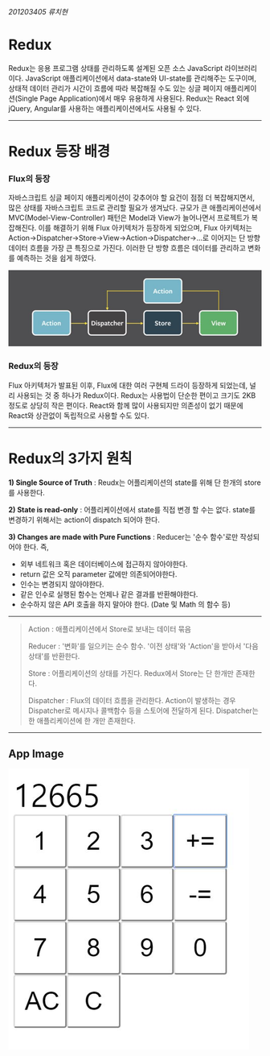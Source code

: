 *201203405 류치현*

# Redux 
 Redux는 응용 프로그램 상태를 관리하도록 설계된 오픈 소스 JavaScript 라이브러리이다. JavaScript 애플리케이션에서 data-state와 UI-state를 관리해주는 도구이며, 상태적 데이터 관리가 시간이 흐름에 따라 복잡해질 수도 있는 싱글 페이지 애플리케이션(Single Page Application)에서 매우 유용하게 사용된다. Redux는 React 외에 jQuery, Angular를 사용하는 애플리케이션에서도 사용될 수 있다.
* * *

# Redux 등장 배경

### Flux의 등장
자바스크립트 싱글 페이지 애플리케이션이 갖추어야 할 요건이 점점 더 복잡해지면서, 많은 상태를 자바스크립트 코드로 관리할 필요가 생겨났다. 규모가 큰 애플리케이션에서 MVC(Model-View-Controller) 패턴은 Model과 View가 늘어나면서 프로젝트가 복잡해진다. 이를 해결하기 위해 Flux 아키텍처가 등장하게 되었으며, Flux 아키텍처는 Action->Dispatcher->Store->View->Action->Dispatcher->...로 이어지는 단 방향 데이터 흐름을 가장 큰 특징으로 가진다. 이러한 단 방향 흐름은 데이터를 관리하고 변화를 예측하는 것을 쉽게 하였다.

![FLUX](./img/flux.JPG)

### Redux의 등장
Flux 아키텍처가 발표된 이후, Flux에 대한 여러 구현체 드라이 등장하게 되었는데, 널리 사용되는 것 중 하나가 Redux이다. Redux는 사용법이 단순한 편이고 크기도 2KB 정도로 상당히 작은 편이다. React와 함께 많이 사용되지만 의존성이 없기 때문에 React와 상관없이 독립적으로 사용할 수도 있다.
* * *

# Redux의 3가지 원칙
**1) Single Source of Truth**
: Reudx는 어플리케이션의 state를 위해 단 한개의 store를 사용한다.

**2) State is read-only**
: 어플리케이션에서 state를 직접 변경 할 수는 없다. state를 변경하기 위해서는 action이 dispatch 되어야 한다.

**3) Changes are made with Pure Functions**
: Reducer는 '순수 함수'로만 작성되어야 한다. 즉,
 - 외부 네트워크 혹은 데이터베이스에 접근하지 않아야한다.
 - return 값은 오직 parameter 값에만 의존되어야한다.
 - 인수는 변경되지 않아야한다.
 - 같은 인수로 실행된 함수는 언제나 같은 결과를 반환해야한다.
 - 순수하지 않은 API 호출을 하지 말아야 한다. (Date 및 Math 의 함수 등)

* * *

>Action
>: 애플리케이션에서 Store로 보내는 데이터 묶음
>
>Reducer
>: '변화'를 일으키는 순수 함수. '이전 상태'와 'Action'을 받아서 '다음 상태'를 반환한다.
>
>Store
>: 어플리케이션의 상태를 가진다. Redux에서 Store는 단 한개만 존재한다.
>
>Dispatcher
>: Flux의 데이터 흐름을 관리한다. Action이 발생하는 경우 Dispatcher로 메시지나 콜백함수 등을 스토어에 전달하게 된다. Dispatcher는 한 애플리케이션에 한 개만 존재한다.

* * *
**App Image**
------------
![calc](./img/calc.JPG)
